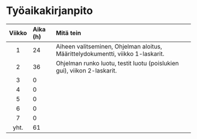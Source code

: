 # Työaikakirjanpito

|**Viikko**|**Aika (h)**|**Mitä tein**|
| :----: |:-----| :-----|
| 1      | 24   | Aiheen valitseminen, Ohjelman aloitus, Määrittelydokumentti, viikko 1-laskarit.|
| 2      | 36    | Ohjelman runko luotu, testit luotu (poislukien gui), viikon 2-laskarit.|
| 3      | 0    |       |
| 4      | 0    |       |
| 5      | 0    |       |
| 6      | 0    |       |
| 7      | 0    |       |
| yht.   | 61    |       |
